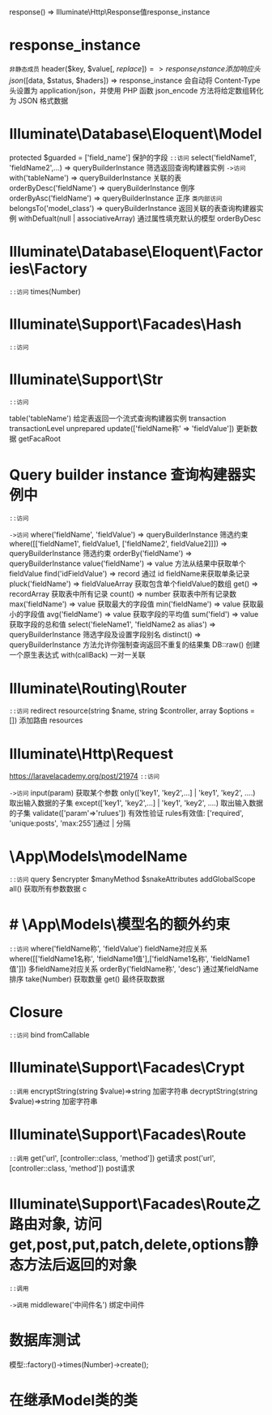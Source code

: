 response() => Illuminate\Http\Response值response_instance

# response_instance
`非静态成员`
header($key, $value[, $replace]) => response_instance
添加响应头
json([$data, $status, $haders]) => response_instance
会自动将 Content-Type 头设置为 application/json，并使用 PHP 函数 json_encode 方法将给定数组转化为 JSON 格式数据

# Illuminate\Database\Eloquent\Model
protected $guarded = ['field_name']
保护的字段
`::访问`
select('fieldName1', 'fieldName2',...) => queryBuilderInstance
筛选返回查询构建器实例
`->访问`
with('tableName') => queryBuilderInstance
关联的表
orderByDesc('fieldName') => queryBuilderInstance
倒序
orderByAsc('fieldName') => queryBuilderInstance
正序
`类内部访问`
belongsTo('model_class') => queryBuilderInstance
返回关联的表查询构建器实例
withDefualt(null | associativeArray)
通过属性填充默认的模型
orderByDesc
# 

# Illuminate\Database\Eloquent\Factories\Factory
`::访问`
times(Number)


# Illuminate\Support\Facades\Hash
`::访问`


# Illuminate\Support\Str
`::访问`

table('tableName')
给定表返回一个流式查询构建器实例
transaction
transactionLevel
unprepared
update(['fieldName称' => 'fieldValue'])
更新数据
getFacaRoot


# Query builder instance 查询构建器实例中
`::访问`


`->访问`
where('fieldName', 'fieldValue') => queryBuilderInstance
筛选约束
where([['fieldName1', fieldValue1, ['fieldName2', fieldValue2]]]) => queryBuilderInstance
筛选约束
orderBy('fieldName') => queryBuilderInstance
value('fieldName') => value
方法从结果中获取单个fieldValue
find('idFieldValue') => record
通过 id fieldName来获取单条记录
pluck('fieldName') => fieldValueArray
获取包含单个fieldValue的数组
get() => recordArray
获取表中所有记录
count() => number
获取表中所有记录数
max('fieldName') => value
获取最大的字段值
min('fieldName') => value
获取最小的字段值
avg('fieldName') => value
获取字段的平均值
sum('field') => value
获取字段的总和值
select('fieleName1', 'fieldName2 as alias') => queryBuilderInstance
筛选字段及设置字段别名
distinct() => queryBuilderInstance
方法允许你强制查询返回不重复的结果集
DB::raw()
创建一个原生表达式
with(callBack)
一对一关联


# Illuminate\Routing\Router
`::访问`
redirect
resource(string $name, string $controller, array $options = [])
添加路由
resources
# Illuminate\Http\Request
https://laravelacademy.org/post/21974
`::访问`

`->访问`
input(param)
获取某个参数
only(['key1', 'key2',...] | 'key1', 'key2', ....)
取出输入数据的子集
except(['key1', 'key2',...] | 'key1', 'key2', ....)
取出输入数据的子集
validate(['param'=>'rulues'])
有效性验证 rules有效值: ['required', 'unique:posts', 'max:255']通过 | 分隔



# \App\Models\modelName
`::访问`
query
$encrypter
$manyMethod
$snakeAttributes
addGlobalScope
all()
获取所有参数数据
c

# # \App\Models\模型名的额外约束
`::访问`
where('fieldName称', 'fieldValue')
fieldName对应关系
where([['fieldName1名称', 'fieldName1值'],['fieldName1名称', 'fieldName1值']])
多fieldName对应关系
orderBy('fieldName称', 'desc')
通过某fieldName排序
take(Number)
获取数量
get()
最终获取数据


# Closure
`::访问`
bind
fromCallable

# Illuminate\Support\Facades\Crypt
`::调用`
encryptString(string $value)=>string
加密字符串
decryptString(string $value)=>string
加密字符串


# Illuminate\Support\Facades\Route
`::调用`
get('url', [controller::class, 'method'])
get请求
post('url', [controller::class, 'method'])
post请求


# Illuminate\Support\Facades\Route之路由对象, 访问get,post,put,patch,delete,options静态方法后返回的对象
`::调用`

`->调用`
middleware('中间件名')
绑定中间件



# 数据库测试
模型::factory()->times(Number)->create();

# 在继承Model类的类
